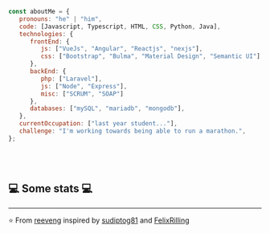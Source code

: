 <!---
smltrs0/smltrs0 is a ✨ special ✨ repository because its `README.md` (this file) appears on your GitHub profile.
You can click the Preview link to take a look at your changes.
--->

<!-- <img src="https://github.com/reeveng/reeveng/blob/master/svg.svg"/> -->


<!-- <p><em>A bachelor student at <a href="https://hogent.be">University College Ghent</a>, majoring in Computer Science. 😊</br> -->
</em></p>


```javascript
const aboutMe = {
   pronouns: "he" | "him",
   code: [Javascript, Typescript, HTML, CSS, Python, Java],
   technologies: {
      frontEnd: {
         js: ["VueJs", "Angular", "Reactjs", "nexjs"],
         css: ["Bootstrap", "Bulma", "Material Design", "Semantic UI"]
      },
      backEnd: {
         php: ["Laravel"],
         js: ["Node", "Express"],
         misc: ["SCRUM", "SOAP"]
      },
      databases: ["mySQL", "mariadb", "mongodb"],
   },
   currentOccupation: ["last year student..."],
   challenge: "I'm working towards being able to run a marathon.",
};
```
</br></br>
<h2>💻 Some stats 💻</h2>

<!-- ![Reeveng's github stats](https://github-readme-stats.vercel.app/api?username=reeveng&show_icons=true&title_color=fff&icon_color=79ff97&text_color=9f9f9f&bg_color=151515) -->

---

⭐️ From [reeveng](https://github.com/reeveng) inspired by [sudiptog81](https://github.com/sudiptog81) and  [FelixRilling](https://github.com/)
